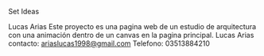 Set Ideas

Lucas Arias
Este proyecto es una pagina web de un estudio de arquitectura con una animación dentro de un canvas en la pagina principal.
Lucas Arias
contacto: ariaslucas1998@gmail.com
Telefono: 03513884210
